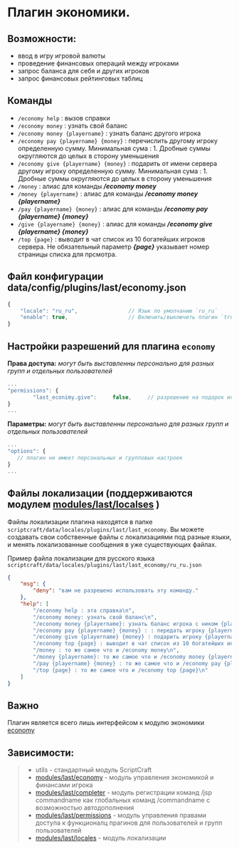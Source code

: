 <!-- TITLE: economy -->
<!-- SUBTITLE: Описание плагина `economy` -->

# Плагин экономики.

## Возможности:
- ввод в игру игровой валюты
- проведение финансовых операций между игроками
- запрос баланса для себя и других игроков
- запрос финансовых рейтинговых таблиц


## Команды
- `/economy help` : вызов справки
- `/economy money` : узнать свой баланс
- `/economy money {playername}` : узнать баланс другого игрока
- `/economy pay {playername} {money}` : перечислить другому игроку определенную сумму. Минимальная сума : 1. Дробные суммы округляются до целых в сторону уменьшения
- `/economy give {playername} {money}` : подарить от имени сервера другому игроку определенную сумму. Минимальная сума : 1. Дробные суммы округляются до целых в сторону уменьшения
- `/money` : алиас для команды ***/economy money***
- `/money {playername}` : алиас для команды ***/economy money {playername}***
- `/pay {playername} {money}` : алиас для команды ***/economy pay {playername} {money}***
- `/give {playername} {money}` : алиас для команды ***/economy give {playername} {money}***
- `/top {page}` : выводит в чат список из 10 богатейших игроков сервера. Не обязательный параметр  ***{page}***  указывает номер страницы списка для прсмотра.

## Файл конфигурации data/config/plugins/last/economy.json
```js
{
    "locale": "ru_ru",                // Язык по умолчанию `ru_ru`
    "enable": true,                   // Включить/выключить плагин `true`/`false`
}
```

## Настройки разрешений для плагина `economy` 

**Права доступа:** *могут быть выставленны персонально для разных групп и отдельных пользователей*
```js
...
"permissions": {
		"last_econimy.give":     false,     // разрешение на подарок игроку игровых денег от имени сервера
}
...
```

**Параметры:** *могут быть выставленны персонально для разных групп и отдельных пользователей*
```js
...
"options": {
   // плагин не имеет персональных и групповых настроек
}
...
```

## Файлы локализации (поддерживаются модулем [modules/last/localses](/modiles/locales) )

Файлы локализации плагина находятся в папке `scriptcraft/data/locales/plugins/last/last_economy`. Вы можете создавать свои собственные файлы с локализациями под разные языки, и менять локализованные сообщения в уже существующих файлах.

Пример файла локализации для русского языка `scriptcraft/data/locales/plugins/last/last_economy/ru_ru.json`
```json
{
    "msg": {
        "deny": "вам не разрешено использовать эту команду."
    },
    "help": [
        "/economy help : эта справка\n",
        "/economy money: узнать свой баланс\n",
        "/economy money {playername}: узнать баланс игрока с ником {playername} (только если игрок в онлайне)\n",
        "/economy pay {playername} {money} : : передать игроку {playername} Жакониев {money} (только если игрок в онлайне)\n",
        "/economy give {playername} {money} : подарить игроку {playername} Жакониев {money} (только если игрок в онлайне, доступна только главному админу)\n",
        "/economy top {page} : выводит в чат список из 10 богатейших игроков сервера. Не обязательный параметр {page} указывает номер страницы списка для прсмотра\n",
        "/money : то же самое что и /economy money\n",
        "/money {playername}: то же самое что и /economy money {playername}\n",
        "/pay {playername} {money} : то же самое что и /economy pay {playername} {money}\n",
        "/top {page} : то же самое что и /economy top {page}\n"    
    ]
}
```

 ## Важно
Плагин является всего лишь интерфейсом к модулю экономики [economy](/modules/economy)

## Зависимости:
> - utils - стандартный модуль ScriptCraft
> - [modules/last/economy](/modules/economy)     - модуль управления экономикой и финансами игрока
> - [modules/last/completer](/modules/completer)   - модуль регистрации команд /jsp commandname как глобальных команд /commandname с возможностью автодополнения
> - [modules/last/permissions](/modules/permissions) - модуль управления правами доступа к функционалц прагинов для пользователей и групп пользователей
> - [modules/last/locales](/modules/locales)     - модуль локализации
